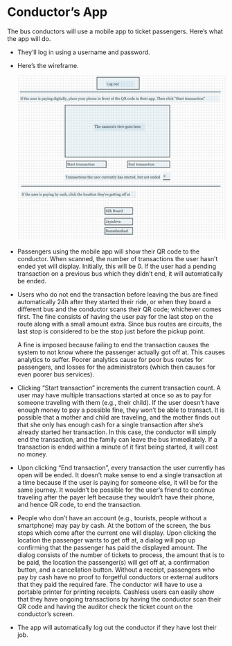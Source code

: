 # Conductor’s App

The bus conductors will use a mobile app to ticket passengers. Here’s what the app will do.
- They’ll log in using a username and password.
- Here’s the wireframe.

    ![Wireframe](wireframe.png)
- Passengers using the mobile app will show their QR code to the conductor. When scanned, the number of transactions the user hasn’t ended yet will display. Initially, this will be 0. If the user had a pending transaction on a previous bus which they didn’t end, it will automatically be ended.
- Users who do not end the transaction before leaving the bus are fined automatically 24h after they started their ride, or when they board a different bus and the conductor scans their QR code; whichever comes first. The fine consists of having the user pay for the last stop on the route along with a small amount extra. Since bus routes are circuits, the last stop is considered to be the stop just before the pickup point. 

    A fine is imposed because failing to end the transaction causes the system to not know where the passenger actually got off at. This causes analytics to suffer. Poorer analytics cause for poor bus routes for passengers, and losses for the administrators (which then causes for even poorer bus services).
- Clicking “Start transaction” increments the current transaction count. A user may have multiple transactions started at once so as to pay for someone traveling with them (e.g., their child). If the user doesn’t have enough money to pay a possible fine, they won’t be able to transact. It is possible that a mother and child are traveling, and the mother finds out that she only has enough cash for a single transaction after she’s already started her transaction. In this case, the conductor will simply end the transaction, and the family can leave the bus immediately. If a transaction is ended within a minute of it first being started, it will cost no money.
- Upon clicking “End transaction”, every transaction the user currently has open will be ended. It doesn’t make sense to end a single transaction at a time because if the user is paying for someone else, it will be for the same journey. It wouldn’t be possible for the user’s friend to continue traveling after the payer left because they wouldn’t have their phone, and hence QR code, to end the transaction.
- People who don’t have an account (e.g., tourists, people without a smartphone) may pay by cash. At the bottom of the screen, the bus stops which come after the current one will display. Upon clicking the location the passenger wants to get off at, a dialog will pop up confirming that the passenger has paid the displayed amount. The dialog consists of the number of tickets to process, the amount that is to be paid, the location the passenger(s) will get off at, a confirmation button, and a cancellation button. Without a receipt, passengers who pay by cash have no proof to forgetful conductors or external auditors that they paid the required fare. The conductor will have to use a portable printer for printing receipts. Cashless users can easily show that they have ongoing transactions by having the conductor scan their QR code and having the auditor check the ticket count on the conductor’s screen.
- The app will automatically log out the conductor if they have lost their job.
